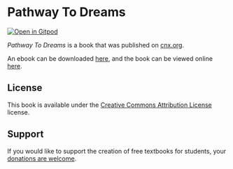 # Pathway To Dreams

[![Open in Gitpod](https://gitpod.io/button/open-in-gitpod.svg)](https://gitpod.io/from-referrer/)

_Pathway To Dreams_ is a book that was published on [cnx.org](https://cnx.org/).

An ebook can be downloaded [here](https://github.com/cnx-user-books/cnxbook-pathway-to-dreams/releases/latest), and the book can be viewed online [here](https://github.com/cnx-user-books/cnxbook-pathway-to-dreams/releases/latest).

## License
This book is available under the [Creative Commons Attribution License](./LICENSE) license.

## Support
If you would like to support the creation of free textbooks for students, your [donations are welcome](https://riceconnect.rice.edu/donation/support-openstax-banner).
